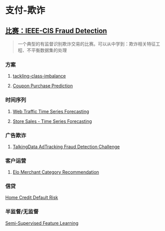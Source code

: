 # 支付-欺诈
## [比赛：IEEE-CIS Fraud Detection](https://www.kaggle.com/competitions/ieee-fraud-detection/code )
> 一个典型的有监督识别欺诈交易的比赛。可以从中学到：欺诈相关特征工程、不平衡数据集的处理

### 方案
1. [tackling-class-imbalance](https://www.kaggle.com/code/shahules/tackling-class-imbalance '降维以后的效果看着贼好')</br>


1. [Coupon Purchase Prediction](https://www.kaggle.com/competitions/coupon-purchase-prediction/data 'Predict which coupons a customer will buy')</br>


### 时间序列
1. [Web Traffic Time Series Forecasting](https://www.kaggle.com/competitions/web-traffic-time-series-forecasting/code?competitionId=6768&sortBy=voteCount 'Forecast future traffic to Wikipedia pages')</br>

1. [Store Sales - Time Series Forecasting](https://www.kaggle.com/competitions/store-sales-time-series-forecasting/code?competitionId=29781&sortBy=voteCount 'Use machine learning to predict grocery sales')</br>








### 广告欺诈
1. [TalkingData AdTracking Fraud Detection Challenge](https://www.kaggle.com/competitions/talkingdata-adtracking-fraud-detection 'Can you detect fraudulent click traffic for mobile app ads?')</br>


### 客户运营
1. [Elo Merchant Category Recommendation](https://www.kaggle.com/competitions/elo-merchant-category-recommendation/data 'Help understand customer loyalty')</br>


### 信贷
[Home Credit Default Risk](https://www.kaggle.com/competitions/home-credit-default-risk/data 'Can you predict how capable each applicant is of repaying a loan?')</br>

### 半监督/无监督

[Semi-Supervised Feature Learning](https://www.kaggle.com/competitions/SemiSupervisedFeatureLearning/overview 'Find methods which work best on large-scale, high-dimensional learning tasks')</br>








 



